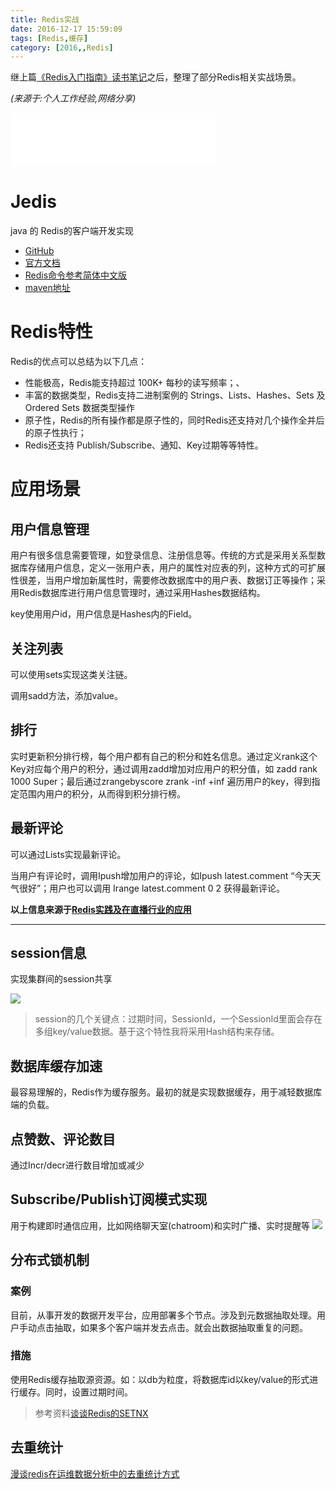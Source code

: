 ```yaml
---
title: Redis实战
date: 2016-12-17 15:59:09
tags: [Redis,缓存]
category: [2016,,Redis]
---
```

继上篇[《Redis入门指南》读书笔记](http://alanzhang.me/2016/11/17/%E3%80%8ARedis%E5%85%A5%E9%97%A8%E6%8C%87%E5%8D%97%E3%80%8B%E8%AF%BB%E4%B9%A6%E7%AC%94%E8%AE%B0/#more)之后，整理了部分Redis相关实战场景。

*(来源于:个人工作经验,网络分享)*

<!--more-->

<iframe frameborder="no" border="0" marginwidth="0" marginheight="0" width=330 height=86 src="//music.163.com/outchain/player?type=2&id=441138551&auto=1&height=66"></iframe>

# Jedis
java 的 Redis的客户端开发实现
+ [GitHub](https://github.com/xetorthio/jedis)
+ [官方文档](http://redis.io/documentation)
+ [Redis命令参考简体中文版](http://redis.readthedocs.io/en/2.4/index.html)
+ [maven地址](http://mvnrepository.com/artifact/redis.clients/jedis)

# Redis特性
Redis的优点可以总结为以下几点：

 + 性能极高，Redis能支持超过 100K+ 每秒的读写频率；、
 + 丰富的数据类型，Redis支持二进制案例的 Strings、Lists、Hashes、Sets 及 Ordered Sets 数据类型操作
+ 原子性，Redis的所有操作都是原子性的，同时Redis还支持对几个操作全并后的原子性执行；
+ Redis还支持 Publish/Subscribe、通知、Key过期等等特性。

# 应用场景
## 用户信息管理
用户有很多信息需要管理，如登录信息、注册信息等。传统的方式是采用关系型数据库存储用户信息，定义一张用户表，用户的属性对应表的列，这种方式的可扩展性很差，当用户增加新属性时，需要修改数据库中的用户表、数据订正等操作；采用Redis数据库进行用户信息管理时，通过采用Hashes数据结构。

key使用用户id，用户信息是Hashes内的Field。

## 关注列表
可以使用sets实现这类关注链。

调用sadd方法，添加value。

## 排行
实时更新积分排行榜，每个用户都有自己的积分和姓名信息。通过定义rank这个Key对应每个用户的积分，通过调用zadd增加对应用户的积分值，如 zadd rank 1000 Super；最后通过zrangebyscore zrank -inf +inf 遍历用户的key，得到指定范围内用户的积分，从而得到积分排行榜。

## 最新评论
可以通过Lists实现最新评论。

当用户有评论时，调用Ipush增加用户的评论，如Ipush latest.comment “今天天气很好”；用户也可以调用 Irange latest.comment 0 2 获得最新评论。

**以上信息来源于[Redis实践及在直播行业的应用](https://yq.aliyun.com/articles/62559?spm=5176.8112568.421684.11.bm4YpN)**

---

## session信息
实现集群间的session共享

![](http://of7369y0i.bkt.clouddn.com//redis/session.png)

> session的几个关键点：过期时间，SessionId，一个SessionId里面会存在多组key/value数据。基于这个特性我将采用Hash结构来存储。


## 数据库缓存加速
最容易理解的，Redis作为缓存服务。最初的就是实现数据缓存，用于减轻数据库端的负载。



## 点赞数、评论数目
通过Incr/decr进行数目增加或减少


## Subscribe/Publish订阅模式实现
用于构建即时通信应用，比如网络聊天室(chatroom)和实时广播、实时提醒等
![](http://of7369y0i.bkt.clouddn.com//redis/SubscribePublish.JPG)


## 分布式锁机制
### 案例
目前，从事开发的数据开发平台，应用部署多个节点。涉及到元数据抽取处理。用户手动点击抽取，如果多个客户端并发去点击。就会出数据抽取重复的问题。
### 措施
使用Redis缓存抽取源资源。如：以db为粒度，将数据库id以key/value的形式进行缓存。同时，设置过期时间。

 > 参考资料[谈谈Redis的SETNX](http://huoding.com/2015/09/14/463?hmsr=toutiao.io&utm_medium=toutiao.io&utm_source=toutiao.io)


## 去重统计
[漫谈redis在运维数据分析中的去重统计方式](https://yq.aliyun.com/articles/57153?from=groupmessage&hmsr=toutiao.io&isappinstalled=0&utm_medium=toutiao.io&utm_source=toutiao.io)
